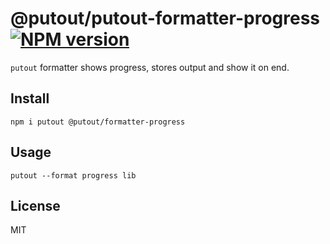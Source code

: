 # @putout/putout-formatter-progress [![NPM version][NPMIMGURL]][NPMURL]

[NPMIMGURL]: https://img.shields.io/npm/v/@putout/formatter-progress.svg?style=flat&longCache=true
[NPMURL]: https://npmjs.org/package/@putout/formatter-progress "npm"

`putout` formatter shows progress, stores output and show it on end.

## Install

```
npm i putout @putout/formatter-progress
```

## Usage

```
putout --format progress lib
```

## License

MIT

